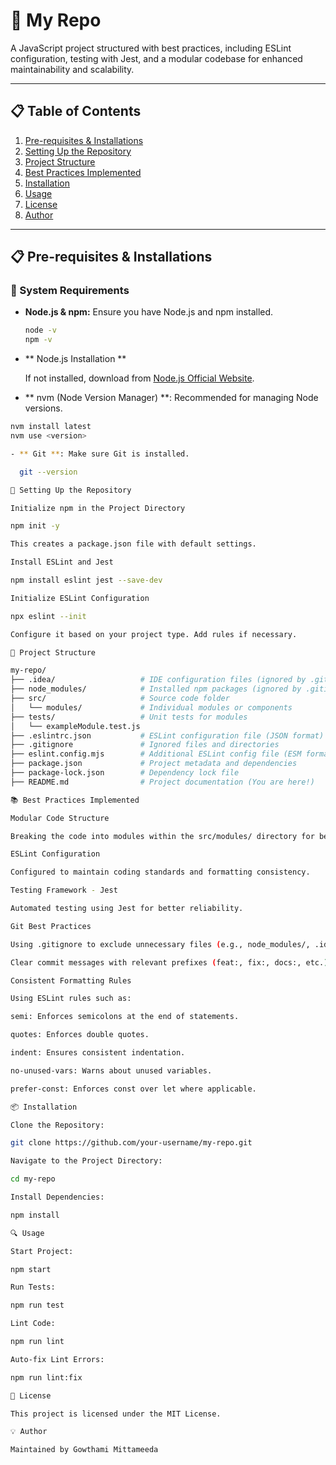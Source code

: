 # 🚀 My Repo

A JavaScript project structured with best practices, including ESLint configuration, testing with Jest, and a modular codebase for enhanced maintainability and scalability.

---

## 📋 Table of Contents
1. [Pre-requisites & Installations](#pre-requisites--installations)
2. [Setting Up the Repository](#setting-up-the-repository)
3. [Project Structure](#project-structure)
4. [Best Practices Implemented](#best-practices-implemented)
5. [Installation](#installation)
6. [Usage](#usage)
7. [License](#license)
8. [Author](#author)

---

## 📋 Pre-requisites & Installations

### 📌 System Requirements
- **Node.js & npm:** Ensure you have Node.js and npm installed.
  ```bash
  node -v
  npm -v

- ** Node.js Installation **

  If not installed, download from [Node.js Official Website](https://nodejs.org/).

- ** nvm (Node Version Manager) **: Recommended for managing Node versions.  

```bash
nvm install latest
nvm use <version>

- ** Git **: Make sure Git is installed.

  git --version

🔧 Setting Up the Repository

Initialize npm in the Project Directory

npm init -y

This creates a package.json file with default settings.

Install ESLint and Jest

npm install eslint jest --save-dev

Initialize ESLint Configuration

npx eslint --init

Configure it based on your project type. Add rules if necessary.

📁 Project Structure

my-repo/
├── .idea/                   # IDE configuration files (ignored by .gitignore)
├── node_modules/            # Installed npm packages (ignored by .gitignore)
├── src/                     # Source code folder
│   └── modules/             # Individual modules or components
├── tests/                   # Unit tests for modules
│   └── exampleModule.test.js
├── .eslintrc.json           # ESLint configuration file (JSON format)
├── .gitignore               # Ignored files and directories
├── eslint.config.mjs        # Additional ESLint config file (ESM format)
├── package.json             # Project metadata and dependencies
├── package-lock.json        # Dependency lock file
├── README.md                # Project documentation (You are here!)

📚 Best Practices Implemented

Modular Code Structure

Breaking the code into modules within the src/modules/ directory for better maintainability.

ESLint Configuration

Configured to maintain coding standards and formatting consistency.

Testing Framework - Jest

Automated testing using Jest for better reliability.

Git Best Practices

Using .gitignore to exclude unnecessary files (e.g., node_modules/, .idea/).

Clear commit messages with relevant prefixes (feat:, fix:, docs:, etc.).

Consistent Formatting Rules

Using ESLint rules such as:

semi: Enforces semicolons at the end of statements.

quotes: Enforces double quotes.

indent: Ensures consistent indentation.

no-unused-vars: Warns about unused variables.

prefer-const: Enforces const over let where applicable.

📦 Installation

Clone the Repository:

git clone https://github.com/your-username/my-repo.git

Navigate to the Project Directory:

cd my-repo

Install Dependencies:

npm install

🔍 Usage

Start Project:

npm start

Run Tests:

npm run test

Lint Code:

npm run lint

Auto-fix Lint Errors:

npm run lint:fix

📃 License

This project is licensed under the MIT License.

💡 Author

Maintained by Gowthami Mittameeda
